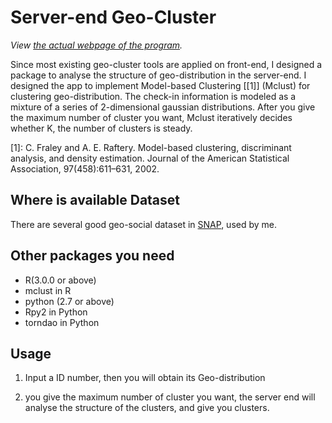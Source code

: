 Server-end Geo-Cluster
================================

*View [the actual webpage of the program](http://131.204.27.140:8001/static/frontend.html).*

Since most existing geo-cluster tools are applied on front-end, I designed a package to analyse the structure of geo-distribution in the server-end. I designed the app to implement Model-based Clustering  [[1]] (Mclust) for clustering geo-distribution. The check-in information is modeled as a mixture of a series of 2-dimensional gaussian distributions. After you give the maximum number of cluster you want, Mclust iteratively decides whether K, the number of clusters is steady.

[1]: C. Fraley and A. E. Raftery. Model-based clustering, discriminant analysis, and density estimation. Journal of the American Statistical Association, 97(458):611–631, 2002.


Where is available Dataset
-------------------------

There are several good geo-social dataset in [SNAP](http://snap.stanford.edu/data/loc-gowalla.html), used by me.


Other packages you need
------------------------

* R(3.0.0 or above)
* mclust in R
* python (2.7 or above)
* Rpy2 in Python
* torndao in Python


Usage
------------------
1.  Input a ID number, then you will obtain its Geo-distribution

2.  you give the maximum number of cluster you want, the server end will analyse the structure of the clusters, and give you clusters.

